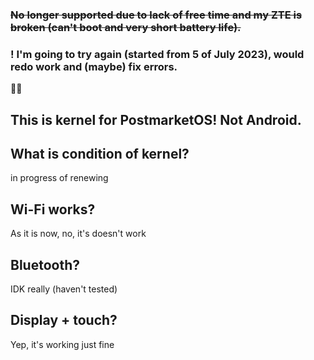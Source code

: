 ### ~~No longer supported due to lack of free time and my ZTE is broken (can't boot and very short battery life).~~

### ! I'm going to try again (started from  5 of July 2023), would redo work and (maybe) fix errors.




🤨📸

## This is kernel for PostmarketOS! Not Android.

## What is condition of kernel?
in progress of renewing 
## Wi-Fi works?
As it is now, no, it's doesn't work 
## Bluetooth?
IDK really (haven't tested)
## Display + touch?
Yep, it's working just fine

